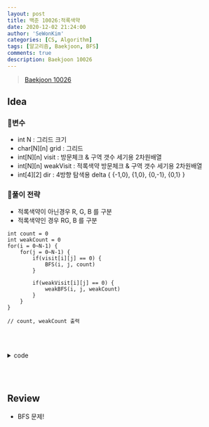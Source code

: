 ```yaml
---
layout: post
title: 백준 10026:적록색약
date: 2020-12-02 21:24:00
author: 'SeWonKim'
categories: [CS, Algorithm]
tags: [알고리즘, Baekjoon, BFS]
comments: true
description: Baekjoon 10026
---
```


> [Baekjoon 10026](https://www.acmicpc.net/problem/10026)

## Idea

### 🥚변수

- int N : 그리드 크기
- char[N][n] grid : 그리드
- int[N][n] visit : 방문체크 & 구역 갯수 세기용 2차원배열
- int[N][n] weakVisit : 적록색약 방문체크 & 구역 갯수 세기용 2차원배열
- int[4][2] dir : 4방향 탐색용 delta { {-1,0}, {1,0}, {0,-1}, {0,1} }

### 🍳풀이 전략

- 적록색약이 아닌경우 R, G, B 를 구분
- 적록색약인 경우 RG, B 를 구분

```
int count = 0
int weakCount = 0
for(i = 0~N-1) {
    for(j = 0~N-1) {
        if(visit[i][j] == 0) {
            BFS(i, j, count)
        }

        if(weakVisit[i][j] == 0) {
            weakBFS(i, j, weakCount)
        }
    }
}

// count, weakCount 출력
```

&nbsp;  
&nbsp;

<details>
<summary>code</summary>
<div markdown="1">

```java
import java.io.BufferedReader;
import java.io.InputStreamReader;

public class Main {

	static int N;
	static char[][] grid;
	static int[][] visit, weakVisit;
	static int[][] dir = { {-1,0}, {1,0}, {0, -1}, {0,1} };
	public static void main(String[] args) throws Exception {
		BufferedReader br = new BufferedReader(new InputStreamReader(System.in));
		N = Integer.parseInt(br.readLine());
		grid = new char[N][N];
		visit = new int[N][N];
		weakVisit = new int[N][N];
		for (int i = 0; i < N; i++) {
			grid[i] = br.readLine().toCharArray();
		}

		int count = 1;
		int weakCount = 1;

		for (int i = 0; i < N; i++) {
			for (int j = 0; j < N; j++) {
				if(visit[i][j] == 0) {
					BFS(i, j, count++, grid[i][j]);
				}

				if(weakVisit[i][j] == 0) {
					weakBFS(i, j, weakCount++, grid[i][j]);
				}
			}
		}

		System.out.println(--count + " " + --weakCount);
	}

	private static void weakBFS(int i, int j, int count, char color) {
		for (int k = 0; k < 4; k++) {
			int ni = i + dir[k][0];
			int nj = j + dir[k][1];

			if(ni >= 0 && ni < N && nj >=0 && nj < N && weakVisit[ni][nj] == 0) {
				if(color == 'B' && grid[ni][nj] == color) {
					weakVisit[ni][nj] = count;
					weakBFS(ni, nj, count, color);
				}
				else if((color == 'R' || color == 'G' ) && (grid[ni][nj] == 'R' || grid[ni][nj] == 'G')) {
					weakVisit[ni][nj] = count;
					weakBFS(ni, nj, count, color);
				}
			}
		}
	}

	private static void BFS(int i, int j, int count, char color) {
		for (int k = 0; k < 4; k++) {
			int ni = i + dir[k][0];
			int nj = j + dir[k][1];

			if(ni >= 0 && ni < N && nj >=0 && nj < N && visit[ni][nj] == 0 && grid[ni][nj] == color) {
				visit[ni][nj] = count;
				BFS(ni, nj, count, color);
			}
		}
	}

}

```

</div>
</details>

&nbsp;  
&nbsp;

## Review

- BFS 문제!

&nbsp;  
&nbsp;
